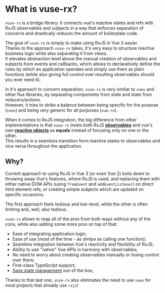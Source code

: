 # What is vuse-rx?

`vuse-rx` is a bridge library:
it connects vue's reactive states and refs with RxJS observables and subjects
in a way that enforces separation of concerns and drastically reduces the amount of boilerplate code.

The goal of `vuse-rx` is simply to make using RxJS in Vue 3 easier.\
Thanks to the approach `vuse-rx` takes, it's very easy to structure reactive business logic while also separating it from views.\
It elevates abstraction level above the manual creation of observables and subjects from events and callbacks,
which allows to declaratively define the rules by which an application operates and simply use them as plain functions
(while also giving full control over resulting observables should you ever need it).

In it's approach to concern separation,
`vuse-rx` is very similar to `vuex` and other flux libraries,
by separating components from state and state from reducers/actions.\
However, it tries to strike a balance between being specific for the purpose (`vuex`) and being very generic for all purposes (`vue-rx`).

When it comes to RxJS integration, the big difference from other implementations is that `vuse-rx` treats both
RxJS [**observables**](https://rxjs.dev/guide/observable)
and vue's own [**reactive objects**](https://vuejs.org/guide/essentials/reactivity-fundamentals.html)
as **equals** instead of focusing only on one or the other.\
This results in a seamless transition form reactive states to observables and vice versa throughout the application.

## Why?

Current approach to using RxJS in Vue 3 (or even Vue 2) boils down to throwing away Vue's features, where RxJS is used,
and replacing them with either native DOM APIs (using `fromEvent` and `addEventListener`) on direct html element refs,
or creating simple subjects which are updated on specific occasions.

The first approach feels tedious and low-level, while the other is often limiting and, well, also tedious.

`vuse-rx` allows to reap all of the pros from both ways without any of the cons,
while also adding some more pros on top of that:
- Ease of integrating application logic;
- Ease of use (most of the time - as simlpe as calling one function);
- Seamless integration between Vue's reactivity and flexibility of RxJS;
- Ability to use "native" Vue APIs in harmony with observables;
- No need to worry about creating observables manually or losing control over them;
- First-class TypeScript support;
- [Sane state management](/api/use-rx-state) out-of the box;

Thanks to that last one, `vuse-rx` also eliminates the need to use `vuex` for most projects that already use `rxjs`!
